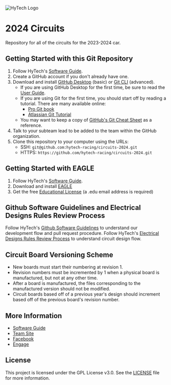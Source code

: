 ![HyTech Logo](https://hytechracing.gatech.edu/images/hytech_logo_small.png)

# 2024 Circuits

Repository for all of the circuits for the 2023-2024 car.

## Getting Started with this Git Repository
1. Follow HyTech's [Software Guide](https://github.com/hytech-racing/training/tree/master/Resources).
2. Create a GitHub account if you don't already have one.
3. Download and install [GitHub Desktop](https://desktop.github.com/) (basic) or [Git CLI](https://git-scm.com/book/en/v2/Getting-Started-Installing-Git) (advanced).
    * If you are using GitHub Desktop for the first time, be sure to read the [User Guide](https://help.github.com/desktop/guides/).
    * If you are using Git for the first time, you should start off by reading a tutorial. There are many available online:
        * [Pro Git book](https://git-scm.com/book/en/v2)
        * [Atlassian Git Tutorial](https://www.atlassian.com/git/tutorials/)
    * You may want to keep a copy of [GitHub's Git Cheat Sheet](https://services.github.com/kit/downloads/github-git-cheat-sheet.pdf) as a reference.
4. Talk to your subteam lead to be added to the team within the GitHub organization.
5. Clone this repository to your computer using the URLs:
    * SSH: `git@github.com:hytech-racing/circuits-2024.git`
    * HTTPS: `https://github.com/hytech-racing/circuits-2024.git`

## Getting Started with EAGLE
1. Follow HyTech's [Software Guide](https://github.com/hytech-racing/training/tree/master/Resources).
2. Download and install [EAGLE](https://www.autodesk.com/products/eagle/overview)
3. Get the free [Educational License](https://www.autodesk.com/education/free-software/eagle) (a .edu email address is required)

## Github Software Guidelines and Electrical Designs Rules Review Process
Follow HyTech's [Github Software Guidelines](https://gtvault.sharepoint.com/:w:/r/sites/HyTechRacing2/Shared%20Documents/Electrical%20-%20All/HT06/Guidelines%20Rules%20and%20Procedures/Github%20Software%20Guidelines.docx?d=w7e0d7e36afeb47b5a935bd7a4851bceb&csf=1&web=1&e=sudzjV) to understand our development flow and pull request procedure.
Follow HyTech's [Electrical Designs Rules Review Process](https://gtvault.sharepoint.com/:w:/r/sites/HyTechRacing2/Shared%20Documents/Electrical%20-%20All/HT06/Guidelines%20Rules%20and%20Procedures/Electrical%20Designs%20Rules%20Review%20Process.docx?d=w0277498dfb4b4b9fbfad0e5db8a187c8&csf=1&web=1&e=LDFCNz) to understand circuit design flow. 

## Circuit Board Versioning Scheme
* New boards must start their numbering at revision 1.
* Revision numbers must be incremented by 1 when a physical board is manufactured, but not at any other time.
* After a board is manufactured, the files corresponding to the manufactured version should not be modified.
* Circuit boards based off of a previous year's design should increment based off of the previous board's revision number.

## More Information
* [Software Guide](https://github.com/hytech-racing/training/tree/master/Resources)
* [Team Site](https://hytechracing.gatech.edu/)
* [Facebook](https://www.facebook.com/HyTechRacing/)
* [Engage](https://gatech.campuslabs.com/engage/organization/hytech-racing)

## License
This project is licensed under the GPL License v3.0. See the [LICENSE](LICENSE) file for more information.
